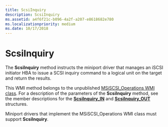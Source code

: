 ```yaml
---
title: ScsiInquiry
description: ScsiInquiry
ms.assetid: a4f6f21c-b096-4a2f-a207-e8618682e780
ms.localizationpriority: medium
ms.date: 10/17/2018
---
```


# ScsiInquiry


The **ScsiInquiry** method instructs the miniport driver that manages an iSCSI initiator HBA to issue a SCSI inquiry command to a logical unit on the target and return the results.

This WMI method belongs to the unpublished [MSiSCSI\_Operations WMI class](msiscsi-operations-wmi-class.md). For a description of the parameters of the **ScsiInquiry** method, see the member descriptions for the [**ScsiInquiry\_IN**](https://docs.microsoft.com/windows-hardware/drivers/ddi/iscsiop/ns-iscsiop-_scsiinquiry_in) and [**ScsiInquiry\_OUT**](https://docs.microsoft.com/windows-hardware/drivers/ddi/iscsiop/ns-iscsiop-_scsiinquiry_out) structures.

Miniport drivers that implement the MSiSCSI\_Operations WMI class must support **ScsiInquiry**.

 

 





